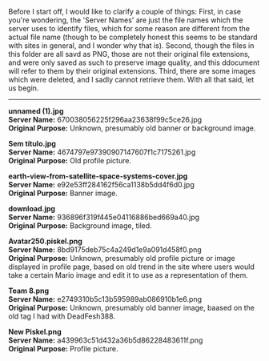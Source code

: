 Before I start off, I would like to clarify a couple of things: First, in case you're wondering, the 'Server Names' are just the file names which the server uses to identify files, which for some reason are different from the actual file name (though to be completely honest this seems to be standard with sites in general, and I wonder why that is). Second, though the files in this folder are all savd as PNG, those are not their original file extensions, and were only saved as such to preserve image quality, and this ddocument will refer to them by their original extensions. Third, there are some images which were deleted, and I sadly cannot retrieve them. With all that said, let us begin.

----

**unnamed (1).jpg** <br>
**Server Name:** 670038056225f296aa23638f99c5ce26.jpg <br>
**Original Purpose:** Unknown, presumably old banner or background image.

**Sem título.jpg** <br>
**Server Name:** 4674797e97390907147607f1c7175261.jpg <br>
**Original Purpose:** Old profile picture.

**earth-view-from-satellite-space-systems-cover.jpg** <br>
**Server Name:** e92e53ff284162f56ca1138b5dd4f6d0.jpg <br>
**Original Purpose:** Banner image.

**download.jpg** <br>
**Server Name:** 936896f319f445e04116886bed669a40.jpg <br>
**Original Purpose:** Background image, tiled.

**Avatar250.piskel.png** <br>
**Server Name:** 8bd9175deb75c4a249d1e9a091d458f0.png <br>
**Original Purpose:** Unknown, presumably old profile picture or image displayed in profile page, based on old trend in the site where users would take a certain Mario image and edit it to use as a representation of them.

**Team 8.png** <br>
**Server Name:** e2749310b5c13b595989ab086910b1e6.png <br>
**Original Purpose:** Unknown, presumably old banner image, baased on the old tag I had with DeadFesh388.

**New Piskel.png** <br>
**Server Name:** a439963c51d432a36b5d86228483611f.png <br>
**Original Purpose:** Profile picture.
